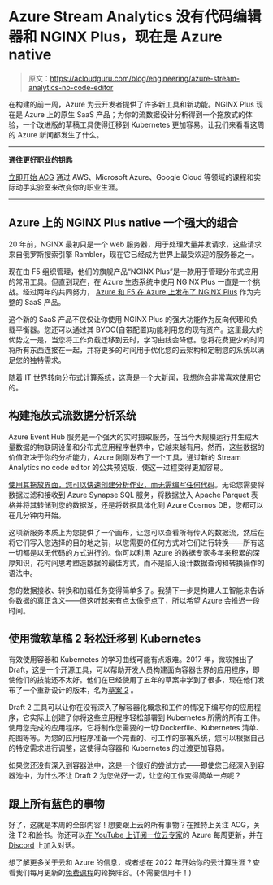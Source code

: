 # Azure Stream Analytics 没有代码编辑器和 NGINX Plus，现在是 Azure native 

> 原文：<https://acloudguru.com/blog/engineering/azure-stream-analytics-no-code-editor>

在构建的前一周，Azure 为云开发者提供了许多新工具和新功能。NGINX Plus 现在是 Azure 上的原生 SaaS 产品；为你的流数据设计分析得到一个拖放式的体验，一个改进版的草稿工具使得迁移到 Kubernetes 更加容易。让我们来看看这周的 Azure 新闻都发生了什么。

* * *

**通往更好职业的钥匙**

[立即开始 ACG](https://acloudguru.com/pricing) 通过 AWS、Microsoft Azure、Google Cloud 等领域的课程和实际动手实验室来改变你的职业生涯。

* * *

## Azure 上的 NGINX Plus native 一个强大的组合

20 年前，NGINX 最初只是一个 web 服务器，用于处理大量并发请求，这些请求来自俄罗斯搜索引擎 Rambler，现在它已经成为世界上最受欢迎的服务器之一。

现在由 F5 组织管理，他们的旗舰产品“NGINX Plus”是一款用于管理分布式应用的常用工具。但直到现在，在 Azure 生态系统中使用 NGINX Plus 一直是一个挑战。经过两年的共同努力， [Azure 和 F5 在 Azure 上发布了 NGINX Plus](https://www.nginx.com/blog/introducing-f5-nginx-for-azure-load-balancing-available-natively-as-saas-offering-on-microsoft-azure/) 作为完整的 SaaS 产品。

这个新的 SaaS 产品不仅仅让你使用 NGINX Plus 的强大功能作为反向代理和负载平衡器。您还可以通过其 BYOC(自带配置)功能利用您的现有资产。这里最大的优势之一是，当您将工作负载迁移到云时，学习曲线会降低。您将花费更少的时间将所有东西连接在一起，并将更多的时间用于优化您的云架构和定制您的系统以满足您的独特需求。

随着 IT 世界转向分布式计算系统，这真是一个大新闻，我想你会非常喜欢使用它的。

## **构建拖放式流数据分析系统**

Azure Event Hub 服务是一个强大的实时摄取服务，在当今大规模运行并生成大量数据的物联网设备和分布式应用程序世界中，它越来越有用。然而，这些数据的价值取决于你的分析能力，Azure 刚刚发布了一个工具，通过新的 Stream Analytics no code editor 的公共预览版，使这一过程变得更加容易。

[使用其拖放界面，您可以快速创建分析作业，而无需编写任何代码](https://docs.microsoft.com/en-us/azure/stream-analytics/no-code-stream-processing)。无论您需要将数据过滤和接收到 Azure Synapse SQL 服务，将数据放入 Apache Parquet 表格并将其转储到您的数据湖，还是将数据具体化到 Azure Cosmos DB，您都可以在几分钟内开始。

这项新服务本质上为您提供了一个画布，让您可以查看所有传入的数据流，然后在将它们写入您选择的目的地之前，以您需要的任何方式对它们进行转换——所有这一切都是以无代码的方式进行的。你可以利用 Azure 的数据专家多年来积累的深厚知识，花时间思考塑造数据的最佳方式，而不是陷入设计数据查询和转换操作的语法中。

您的数据接收、转换和加载任务变得简单多了。我猜下一步是构建人工智能来告诉你数据的真正含义——但这听起来有点太像奇点了，所以希望 Azure 会推迟一段时间。

## ****使用微软草稿 2**** 轻松迁移到 Kubernetes

有效使用容器和 Kubernetes 的学习曲线可能有点艰难。2017 年，微软推出了 Draft，这是一个开源工具，可以帮助开发人员构建面向容器世界的应用程序，即使他们的技能还不太好。他们在已经使用了五年的草案中学到了很多，现在他们发布了一个重新设计的版本，名为[草案 2](https://azure.microsoft.com/en-au/updates/draft-2-an-opensource-project-for-developers-building-apps-on-kubernetes/) 。

Draft 2 工具可以让你在没有深入了解容器化概念和工件的情况下编写你的应用程序，它实际上创建了你将这些应用程序轻松部署到 Kubernetes 所需的所有工件。使用您完成的应用程序，它将制作您需要的一切:Dockerfile、Kubernetes 清单、舵图等等。为您的应用程序准备一个完善的、可工作的部署系统，您可以根据自己的特定需求进行调整，这使得向容器和 Kubernetes 的过渡更加容易。

如果您还没有深入到容器池中，这是一个很好的尝试方式——即使您已经深入到容器池中，为什么不让 Draft 2 为您做好一切，让您的工作变得简单一点呢？

## 跟上所有蓝色的事物

好了，这就是本周的全部内容！想要跟上云的所有事物？在推特上关注 ACG，关注 T2 和脸书。你还可以[在 YouTube 上订阅一位云专家](https://www.youtube.com/c/AcloudGuru/?sub_confirmation=1)的 Azure 每周更新，并在 [Discord](https://discord.gg/zbvhJz66VE) 上加入对话。

想了解更多关于云和 Azure 的信息，或者想在 2022 年开始你的云计算生涯？查看我们每月更新的[免费课程](https://acloudguru.com/blog/news/whats-free-at-acg)的轮换阵容。(不需要信用卡！)